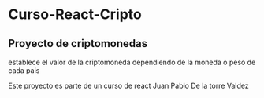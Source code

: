 # Curso-React-Cripto

## Proyecto de criptomonedas 
establece  el valor de la criptomoneda dependiendo de la moneda o peso de cada pais 

Este proyecto es parte de un curso de react Juan Pablo De la torre Valdez
